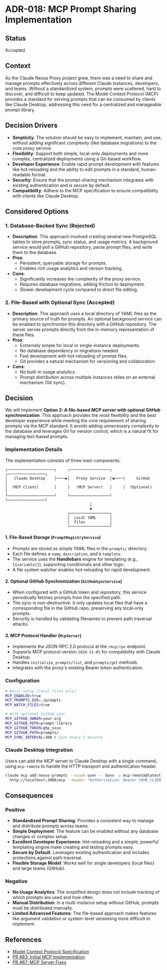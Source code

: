 # ADR-018: MCP Prompt Sharing Implementation

## Status

Accepted

## Context

As the Claude Nexus Proxy project grew, there was a need to share and manage prompts effectively across different Claude instances, developers, and teams. Without a standardized system, prompts were scattered, hard to discover, and difficult to keep updated. The Model Context Protocol (MCP) provides a standard for serving prompts that can be consumed by clients like Claude Desktop, addressing this need for a centralized and manageable prompt library.

## Decision Drivers

- **Simplicity**: The solution should be easy to implement, maintain, and use, without adding significant complexity (like database migrations) to the core proxy service.
- **Flexibility**: Support both simple, local-only deployments and more complex, centralized deployments using a Git-based workflow.
- **Developer Experience**: Enable rapid prompt development with features like hot-reloading and the ability to edit prompts in a standard, human-readable format.
- **Security**: Ensure that the prompt-sharing mechanism integrates with existing authentication and is secure by default.
- **Compatibility**: Adhere to the MCP specification to ensure compatibility with clients like Claude Desktop.

## Considered Options

### 1. Database-Backed Sync (Rejected)

- **Description**: This approach involved creating several new PostgreSQL tables to store prompts, sync status, and usage metrics. A background service would poll a GitHub repository, parse prompt files, and write them to the database.
- **Pros**:
  - Persistent, queryable storage for prompts.
  - Enables rich usage analytics and version tracking.
- **Cons**:
  - Significantly increases the complexity of the proxy service.
  - Requires database migrations, adding friction to deployment.
  - Slower development cycle compared to direct file editing.

### 2. File-Based with Optional Sync (Accepted)

- **Description**: This approach uses a local directory of YAML files as the primary source of truth for prompts. An optional background service can be enabled to synchronize this directory with a GitHub repository. The server serves prompts directly from the in-memory representation of these files.
- **Pros**:
  - Extremely simple for local or single-instance deployments.
  - No database dependency or migrations needed.
  - Fast development with hot-reloading of prompt files.
  - Git provides a natural mechanism for versioning and collaboration.
- **Cons**:
  - No built-in usage analytics.
  - Prompt distribution across multiple instances relies on an external mechanism (Git sync).

## Decision

We will implement **Option 2: A file-based MCP server with optional GitHub synchronization**. This approach provides the most flexibility and the best developer experience while meeting the core requirement of sharing prompts via the MCP standard. It avoids adding unnecessary complexity to the database and leverages Git for version control, which is a natural fit for managing text-based prompts.

### Implementation Details

The implementation consists of three main components:

```
┌─────────────────────┐     ┌──────────────────┐     ┌─────────────────┐
│   Claude Desktop    │────▶│   Proxy Service  │◀────│     GitHub      │
│  (MCP Client)       │     │   (MCP Server)   │     │  (Optional)     │
└─────────────────────┘     └──────────────────┘     └─────────────────┘
                                      │
                                      ▼
                            ┌──────────────────┐
                            │  Local YAML      │
                            │  Files           │
                            └──────────────────┘
```

#### 1. File-Based Storage (`PromptRegistryService`)

- Prompts are stored as simple YAML files in the `prompts/` directory.
- Each file defines a `name`, `description`, and a `template`.
- The service uses the **Handlebars** engine for templating (e.g., `{{variable}}`), supporting conditionals and other logic.
- A file system watcher enables hot-reloading for rapid development.

#### 2. Optional GitHub Synchronization (`GitHubSyncService`)

- When configured with a GitHub token and repository, this service periodically fetches prompts from the specified path.
- The sync is non-destructive: it only updates local files that have a corresponding file in the GitHub repo, preserving any local-only prompts.
- Security is handled by validating filenames to prevent path traversal attacks.

#### 3. MCP Protocol Handler (`McpServer`)

- Implements the JSON-RPC 2.0 protocol at the `/mcp/rpc` endpoint.
- Supports MCP protocol version `2024-11-05` for compatibility with Claude Desktop.
- Handles `initialize`, `prompts/list`, and `prompts/get` methods.
- Integrates with the proxy's existing Bearer token authentication.

### Configuration

```bash
# Basic setup (local files only)
MCP_ENABLED=true
MCP_PROMPTS_DIR=./prompts
MCP_WATCH_FILES=true

# With optional GitHub sync
MCP_GITHUB_OWNER=your-org
MCP_GITHUB_REPO=prompt-library
MCP_GITHUB_TOKEN=ghp_xxxx
MCP_GITHUB_PATH=prompts/
MCP_SYNC_INTERVAL=300 # Sync every 5 minutes
```

### Claude Desktop Integration

Users can add the MCP server to Claude Desktop with a single command, using `mcp-remote` to handle the HTTP transport and authentication header.

```bash
claude mcp add nexus-prompts --scope user -- bunx -y mcp-remote@latest \
  http://localhost:3000/mcp --header "Authorization: Bearer YOUR_CLIENT_API_KEY"
```

## Consequences

### Positive

- **Standardized Prompt Sharing**: Provides a consistent way to manage and distribute prompts across teams.
- **Simple Deployment**: The feature can be enabled without any database changes or complex setup.
- **Excellent Developer Experience**: Hot-reloading and a simple, powerful templating engine make creating and testing prompts easy.
- **Secure by Default**: Leverages existing authentication and includes protections against path traversal.
- **Flexible Storage Model**: Works well for single developers (local files) and large teams (GitHub).

### Negative

- **No Usage Analytics**: The simplified design does not include tracking of which prompts are used and how often.
- **Manual Distribution**: In a multi-instance setup without GitHub, prompts must be distributed manually.
- **Limited Advanced Features**: The file-based approach makes features like argument validation or system-level versioning more difficult to implement.

## References

- [Model Context Protocol Specification](https://modelcontextprotocol.io)
- [PR #83: Initial MCP Implementation](https://github.com/Moonsong-Labs/claude-nexus-proxy/pull/83)
- [PR #87: MCP Server Fixes](https://github.com/Moonsong-Labs/claude-nexus-proxy/pull/87)
